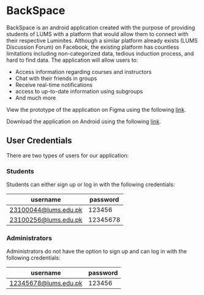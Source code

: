 # BackSpace

BackSpace is an android application created with the purpose of providing students of LUMS with a platform that would allow them to connect with their respective Luminites. Although a similar platform already exists (LUMS Discussion Forum) on Facebook, the existing platform has countless limitations including non-categorized data, tedious induction process, and hard to find data. The application will allow users to:

- Access information regarding courses and instructors
- Chat with their friends in groups
- Receive real-time notifications
- access to up-to-date information using subgroups
- And much more

View the prototype of the application on Figma using the following [link](https://www.figma.com/proto/cw6zDdVIwEIlNkG9Quuwe3/BackSpace?node-id=2%3A101&scaling=scale-down&page-id=0%3A1&starting-point-node-id=2%3A101).

Download the application on Android using the following [link](https://appsenjoy.com/en/oiy0DWveny1ukGc/file).


## User Credentials

There are two types of users for our application:

### Students
Students can either sign up or log in with the following credentials:

| username | password |
|----------|----------|
| 23100044@lums.edu.pk | 123456 |
| 23100256@lums.edu.pk | 12345678 |

### Administrators
Administrators do not have the option to sign up and can log in with the following credentials:

| username | password |
|----------|----------|
| 12345678@lums.edu.pk | 123456 |



<!-- <img src="https://i.imgur.com/7ymDs44.jpg" width=25% height=25%>
<img src="https://i.imgur.com/clwZ0Rt.jpg" width=25% height=25%>
<img src="https://i.imgur.com/tewzm71.jpg" width=25% height=25%>
<img src="https://i.imgur.com/f5YuClt.jpg" width=25% height=25%>
<img src="https://i.imgur.com/xs4neg1.jpg" width=25% height=25%>
<img src="https://i.imgur.com/xs4neg1.jpg" width=25% height=25%> -->




